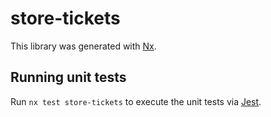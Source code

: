 # store-tickets

This library was generated with [Nx](https://nx.dev).

## Running unit tests

Run `nx test store-tickets` to execute the unit tests via [Jest](https://jestjs.io).
